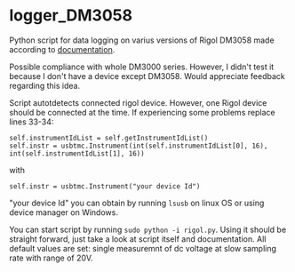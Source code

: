 # logger_DM3058
Python script for data logging on varius versions of Rigol DM3058 made according to [documentation](https://www.batronix.com/files/Rigol/Multimeter/DM3058/DM3058_ProgrammingGuide_EN.pdf).

Possible compliance with whole DM3000 series. However, I didn't test it because I don't have a device except DM3058. Would appreciate feedback regarding this idea.

Script autotdetects connected rigol device. However, one Rigol device should be connected at the time. If experiencing some problems replace lines 33-34:
```
self.instrumentIdList = self.getInstrumentIdList()
self.instr = usbtmc.Instrument(int(self.instrumentIdList[0], 16), int(self.instrumentIdList[1], 16))
```
with
```
self.instr = usbtmc.Instrument("your device Id")
```
"your device Id" you can obtain by running ```lsusb``` on linux OS or using device manager on Windows.

You can start script by running ```sudo python -i rigol.py```. Using it should be straight forward, just take a look at script itself and documentation. All default values are set: single measuremnt of dc voltage at slow sampling rate with range of 20V.
